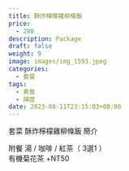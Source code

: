 ```yaml
---
title: 酥炸檸檬雞柳條飯
price:
  - 280
description: Package
draft: false
weight: 9
image: images/img_1593.jpeg
categories:
  - 套餐
tags:
  - 素食
  - 辣度
date: 2023-08-11T23:15:03+08:00
---
```


套菜 酥炸檸檬雞柳條飯 簡介

  附餐  湯 / 咖啡 / 紅茶（ 3選1 ）\
  有機菊花茶 +NT50
